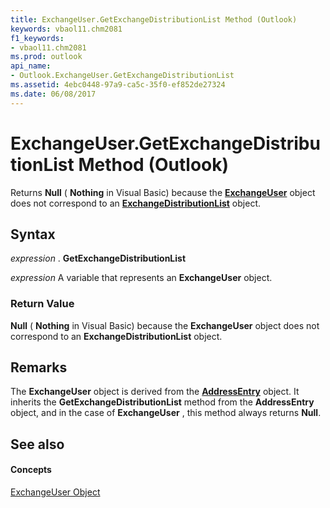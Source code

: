 ```yaml
---
title: ExchangeUser.GetExchangeDistributionList Method (Outlook)
keywords: vbaol11.chm2081
f1_keywords:
- vbaol11.chm2081
ms.prod: outlook
api_name:
- Outlook.ExchangeUser.GetExchangeDistributionList
ms.assetid: 4ebc0448-97a9-ca5c-35f0-ef852de27324
ms.date: 06/08/2017
---
```



# ExchangeUser.GetExchangeDistributionList Method (Outlook)

Returns  **Null** ( **Nothing** in Visual Basic) because the **[ExchangeUser](Outlook.ExchangeUser.md)** object does not correspond to an **[ExchangeDistributionList](Outlook.ExchangeDistributionList.md)** object.


## Syntax

 _expression_ . **GetExchangeDistributionList**

 _expression_ A variable that represents an **ExchangeUser** object.


### Return Value

 **Null** ( **Nothing** in Visual Basic) because the **ExchangeUser** object does not correspond to an **ExchangeDistributionList** object.


## Remarks

The  **ExchangeUser** object is derived from the **[AddressEntry](Outlook.AddressEntry.md)** object. It inherits the **GetExchangeDistributionList** method from the **AddressEntry** object, and in the case of **ExchangeUser** , this method always returns **Null**.


## See also


#### Concepts


[ExchangeUser Object](Outlook.ExchangeUser.md)

